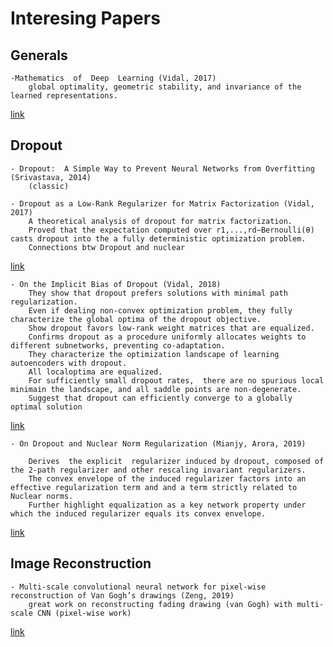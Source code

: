 # Interesing Papers

## Generals

	-Mathematics  of  Deep  Learning (Vidal, 2017)  
		global optimality, geometric stability, and invariance of the learned representations.
[link](https://arxiv.org/pdf/1712.04741.pdf)

## Dropout

	- Dropout:  A Simple Way to Prevent Neural Networks from Overfitting (Srivastava, 2014) 
		(classic) 
<span></span>

	- Dropout as a Low-Rank Regularizer for Matrix Factorization (Vidal, 2017)  
		A theoretical analysis of dropout for matrix factorization. 
		Proved that the expectation computed over r1,...,rd∼Bernoulli(θ) casts dropout into the a fully deterministic optimization problem.
		Connections btw Dropout and nuclear 
[link](https://arxiv.org/pdf/1710.05092.pdf)
	
	- On the Implicit Bias of Dropout (Vidal, 2018) 
		They show that dropout prefers solutions with minimal path regularization. 
		Even if dealing non-convex optimization problem, they fully characterize the global optima of the dropout objective.
		Show dropout favors low-rank weight matrices that are equalized. 
		Confirms dropout as a procedure uniformly allocates weights to different subnetworks, preventing co-adaptation.
		They characterize the optimization landscape of learning autoencoders with dropout.
		All localoptima are equalized.
		For sufficiently small dropout rates,  there are no spurious local minimain the landscape, and all saddle points are non-degenerate.
		Suggest that dropout can efficiently converge to a globally optimal solution 
[link](https://arxiv.org/pdf/1806.09777.pdf)

		
	- On Dropout and Nuclear Norm Regularization (Mianjy, Arora, 2019) 
		
		Derives  the explicit  regularizer induced by dropout, composed of the 2-path regularizer and other rescaling invariant regularizers. 
		The convex envelope of the induced regularizer factors into an effective regularization term and and a term strictly related to Nuclear norms.
		Further highlight equalization as a key network property under which the induced regularizer equals its convex envelope.  
[link](https://arxiv.org/pdf/1905.11887.pdf)


## Image Reconstruction

	- Multi-scale convolutional neural network for pixel-wise reconstruction of Van Gogh’s drawings (Zeng, 2019)
		great work on reconstructing fading drawing (van Gogh) with multi-scale CNN (pixel-wise work)
	
[link](https://link.springer.com/content/pdf/10.1007%2Fs00138-019-01047-3.pdf)


		
